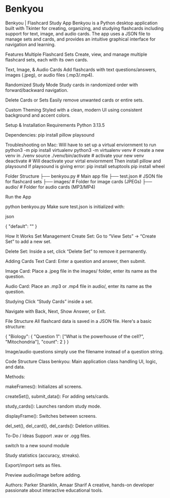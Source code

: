 # Benkyou
Benkyou | Flashcard Study App
Benkyou is a Python desktop application built with Tkinter for creating, organizing, and studying flashcards including support for text, image, and audio cards. The app uses a JSON file to manage sets and cards, and provides an intuitive graphical interface for navigation and learning.

Features
Multiple Flashcard Sets
Create, view, and manage multiple flashcard sets, each with its own cards.

Text, Image, & Audio Cards
Add flashcards with text questions/answers, images (.jpeg), or audio files (.mp3/.mp4).

Randomized Study Mode
Study cards in randomized order with forward/backward navigation.

Delete Cards or Sets
Easily remove unwanted cards or entire sets.

Custom Theming
Styled with a clean, modern UI using consistent background and accent colors.

Setup & Installation
Requirements
Python 3.13.5

Dependencies:
pip install pillow playsound

Troubleshooting on Mac:
    Will have to set up a virtual enviornment to run
    python3 -m pip install virtualenv
    python3 -m virtualenv venv # create a new venv in ./venv
    source ./venv/bin/activate # activate your new venv
    deactivate # Will deactivate your virtal enviornment
    Then install pillow and playsound
If playsound is giving error:
    pip install setuptools
    pip install wheel




Folder Structure
├── benkyou.py         # Main app file
├── test.json          # JSON file for flashcard sets
├── images/            # Folder for image cards (JPEGs)
├── audio/             # Folder for audio cards (MP3/MP4)

Run the App

python benkyou.py
Make sure test.json is initialized with:

json

{
  "default": ""
}

How It Works
Set Management
Create Set: Go to “View Sets” → “Create Set” to add a new set.

Delete Set: Inside a set, click “Delete Set” to remove it permanently.

Adding Cards
Text Card: Enter a question and answer, then submit.

Image Card: Place a .jpeg file in the images/ folder, enter its name as the question.

Audio Card: Place an .mp3 or .mp4 file in audio/, enter its name as the question.

Studying
Click “Study Cards” inside a set.

Navigate with Back, Next, Show Answer, or Exit.

File Structure
All flashcard data is saved in a JSON file. Here's a basic structure:

{
  "Biology": {
    "Question 1": ["What is the powerhouse of the cell?", "Mitochondria"],
    "count": 2
  }
}

Image/audio questions simply use the filename instead of a question string.

Code Structure
Class benkyou: Main application class handling UI, logic, and data.

Methods:

makeFrames(): Initializes all screens.

createSet(), submit_data(): For adding sets/cards.

study_cards(): Launches random study mode.

displayFrame(): Switches between screens.

del_set(), del_card(), del_cards(): Deletion utilities.

To-Do / Ideas
Support .wav or .ogg files.

switch to a new sound module

Study statistics (accuracy, streaks).

Export/import sets as files.

Preview audio/image before adding.

Authors:
Parker Shanklin, Amaar Sharif
A creative, hands-on developer passionate about interactive educational tools.